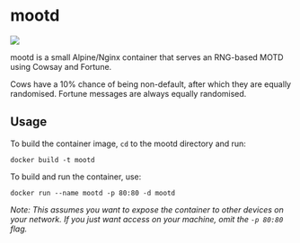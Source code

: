 # mootd

![](https://img.shields.io/badge/status-maintained-green)

mootd is a small Alpine/Nginx container that serves an RNG-based MOTD using Cowsay and Fortune.

Cows have a 10% chance of being non-default, after which they are equally randomised. Fortune messages are always equally randomised.

## Usage

To build the container image, `cd` to the mootd directory and run:

`docker build -t mootd`

To build and run the container, use:

`docker run --name mootd -p 80:80 -d mootd`

*Note: This assumes you want to expose the container to other devices on your network. If you just want access on your machine, omit the `-p 80:80` flag.*
